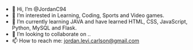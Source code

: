 - 👋 Hi, I’m @JordanC94
- 👀 I’m interested in Learning, Coding, Sports and Video games.
- 🌱 I’m currently learning JAVA and have learned HTML, CSS, JavaScript, Python, MySQL and Flask.
- 💞️ I’m looking to collaborate on ..
- 📫 How to reach me: jordan.levi.carlson@gmail.com

<!---
JordanC94/JordanC94 is a ✨ special ✨ repository because its `README.md` (this file) appears on your GitHub profile.
You can click the Preview link to take a look at your changes
--->
